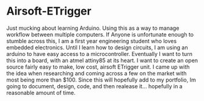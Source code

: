 # Airsoft-ETrigger
Just mucking about learning Arduino. Using this as a way to manage workflow between multiple computers.
If Anyone is unfortunate enough to stumble across this, I am a first year engineering student who loves embedded electronics. Until I learn
how to design circuits, I am using an arduino to have easy access to a microcontroller. 
Eventually I want to turn this into a board, with an atmel attiny85 at its heart.
I want to create an open source fairly easy to make, low cost, airsoft ETrigger unit. 
I came up with the idea when researching and coming across a few on the market with most being more than $100.
Since this will hopefully add to my portfolio, Im going to document, design, code, and then realease it...
hopefully in a reasonable amount of time.
